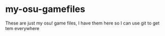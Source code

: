 # my-osu-gamefiles
These are just my osu! game files, I have them here so I can use git to get tem everywhere
